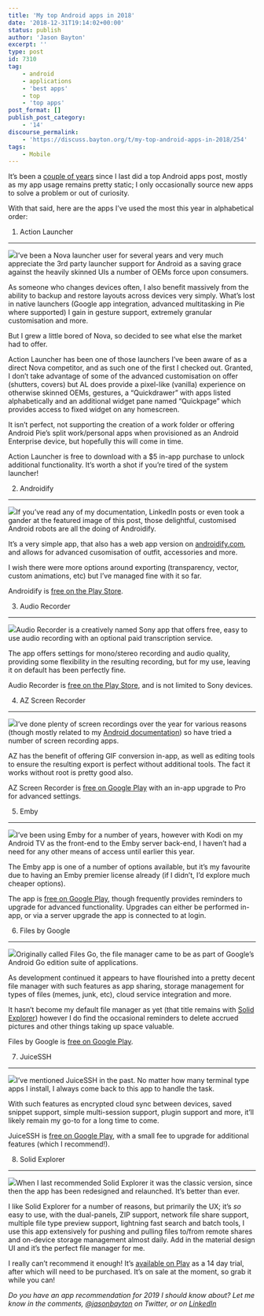 ```yaml
---
title: 'My top Android apps in 2018'
date: '2018-12-31T19:14:02+00:00'
status: publish
author: 'Jason Bayton'
excerpt: ''
type: post
id: 7310
tag:
    - android
    - applications
    - 'best apps'
    - top
    - 'top apps'
post_format: []
publish_post_category:
    - '14'
discourse_permalink:
    - 'https://discuss.bayton.org/t/my-top-android-apps-in-2018/254'
tags:
    - Mobile
---
```

It’s been a [couple of years](/2016/12/my-top-android-apps-2016/) since I last did a top Android apps post, mostly as my app usage remains pretty static; I only occasionally source new apps to solve a problem or out of curiosity.

With that said, here are the apps I’ve used the most this year in alphabetical order:

1. Action Launcher
------------------

![](https://bucket.bayton.uk-lon1.upcloudobjects.com/uploads/2018/12/image-12.png)I’ve been a Nova launcher user for several years and very much appreciate the 3rd party launcher support for Android as a saving grace against the heavily skinned UIs a number of OEMs force upon consumers.

As someone who changes devices often, I also benefit massively from the ability to backup and restore layouts across devices very simply. What’s lost in native launchers (Google app integration, advanced multitasking in Pie where supported) I gain in gesture support, extremely granular customisation and more.

But I grew a little bored of Nova, so decided to see what else the market had to offer.

Action Launcher has been one of those launchers I’ve been aware of as a direct Nova competitor, and as such one of the first I checked out. Granted, I don’t take advantage of some of the advanced customisation on offer (shutters, covers) but AL does provide a pixel-like (vanilla) experience on otherwise skinned OEMs, gestures, a “Quickdrawer” with apps listed alphabetically and an additional widget pane named “Quickpage” which provides access to fixed widget on any homescreen.

It isn’t perfect, not supporting the creation of a work folder or offering Android Pie’s split work/personal apps when provisioned as an Android Enterprise device, but hopefully this will come in time.

Action Launcher is free to download with a $5 in-app purchase to unlock additional functionality. It’s worth a shot if you’re tired of the system launcher!

2. Androidify
-------------

![](https://bucket.bayton.uk-lon1.upcloudobjects.com/uploads/2017/04/triodroidselfies-1.png)If you’ve read any of my documentation, LinkedIn posts or even took a gander at the featured image of this post, those delightful, customised Android robots are all the doing of Androidify.

It’s a very simple app, that also has a web app version on [androidify.com](http://androidify.com), and allows for advanced cusomisation of outfit, accessories and more.

I wish there were more options around exporting (transparency, vector, custom animations, etc) but I’ve managed fine with it so far.

Androidify is [free on the Play Store](https://play.google.com/store/apps/details?id=com.google.android.apps.androidify).

3. Audio Recorder
-----------------

![](https://bucket.bayton.uk-lon1.upcloudobjects.com/uploads/2018/12/image-13.png)Audio Recorder is a creatively named Sony app that offers free, easy to use audio recording with an optional paid transcription service.

The app offers settings for mono/stereo recording and audio quality, providing some flexibility in the resulting recording, but for my use, leaving it on default has been perfectly fine.

Audio Recorder is [free on the Play Store](https://play.google.com/store/apps/details?id=com.sonymobile.androidapp.audiorecorder), and is not limited to Sony devices.

4. AZ Screen Recorder
---------------------

![](https://bucket.bayton.uk-lon1.upcloudobjects.com/uploads/2018/12/image-14.png)I’ve done plenty of screen recordings over the year for various reasons (though mostly related to my [Android documentation](/android)) so have tried a number of screen recording apps.

AZ has the benefit of offering GIF conversion in-app, as well as editing tools to ensure the resulting export is perfect without additional tools. The fact it works without root is pretty good also.

AZ Screen Recorder is [free on Google Play](https://play.google.com/store/apps/details?id=com.hecorat.screenrecorder.free) with an in-app upgrade to Pro for advanced settings.

5. Emby
-------

![](https://bucket.bayton.uk-lon1.upcloudobjects.com/uploads/2018/12/image-15.png)I’ve been using Emby for a number of years, however with Kodi on my Android TV as the front-end to the Emby server back-end, I haven’t had a need for any other means of access until earlier this year.

The Emby app is one of a number of options available, but it’s my favourite due to having an Emby premier license already (if I didn’t, I’d explore much cheaper options).

The app is [free on Google Play](https://play.google.com/store/apps/details?id=com.mb.android), though frequently provides reminders to upgrade for advanced functionality. Upgrades can either be performed in-app, or via a server upgrade the app is connected to at login.

6. Files by Google
------------------

![](https://bucket.bayton.uk-lon1.upcloudobjects.com/uploads/2018/12/image-16.png)Originally called Files Go, the file manager came to be as part of Google’s Android Go edition suite of applications.

As development continued it appears to have flourished into a pretty decent file manager with such features as app sharing, storage management for types of files (memes, junk, etc), cloud service integration and more.

It hasn’t become my default file manager as yet (that title remains with [Solid Explorer](#8-solid-explorer)) however I do find the occasional reminders to delete accrued pictures and other things taking up space valuable.

Files by Google is [free on Google Play](https://play.google.com/store/apps/details?id=com.google.android.apps.nbu.files).

7. JuiceSSH
-----------

![](https://bucket.bayton.uk-lon1.upcloudobjects.com/uploads/2018/12/image-17.png)I’ve mentioned JuiceSSH in the past. No matter how many terminal type apps I install, I always come back to this app to handle the task.

With such features as encrypted cloud sync between devices, saved snippet support, simple multi-session support, plugin support and more, it’ll likely remain my go-to for a long time to come.

JuiceSSH is [free on Google Play](https://play.google.com/store/apps/details?id=com.sonelli.juicessh), with a small fee to upgrade for additional features (which I recommend!).

8. Solid Explorer
-----------------

![](https://bucket.bayton.uk-lon1.upcloudobjects.com/uploads/2018/12/image-18.png)When I last recommended Solid Explorer it was the classic version, since then the app has been redesigned and relaunched. It’s better than ever.

I like Solid Explorer for a number of reasons, but primarily the UX; it’s *so* easy to use, with the dual-panels, ZIP support, network file share support, multiple file type preview support, lightning fast search and batch tools, I use this app extensively for pushing and pulling files to/from remote shares and on-device storage management almost daily. Add in the material design UI and it’s the perfect file manager for me.

I really can’t recommend it enough! It’s [available on Play](https://play.google.com/store/apps/details?id=pl.solidexplorer2&hl=en_GB) as a 14 day trial, after which will need to be purchased. It’s on sale at the moment, so grab it while you can!

*Do you have an app recommendation for 2019 I should know about? Let me know in the comments, [@jasonbayton](https://twitter.com/jasonbayton) on Twitter, or on [LinkedIn](https://linkedin.com/in/jasonbayton)*